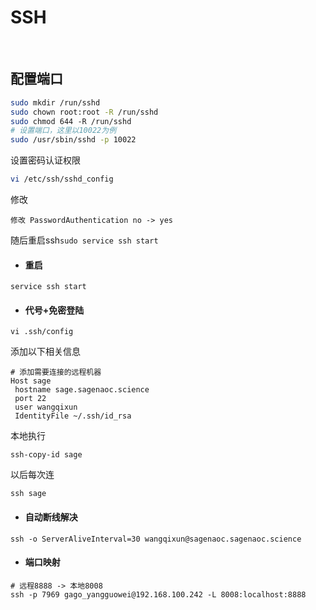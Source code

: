 # SSH
<br>

## 配置端口
```bash
sudo mkdir /run/sshd
sudo chown root:root -R /run/sshd
sudo chmod 644 -R /run/sshd
# 设置端口，这里以10022为例
sudo /usr/sbin/sshd -p 10022
```
设置密码认证权限
```bash
vi /etc/ssh/sshd_config
```
修改
```text
修改 PasswordAuthentication no -> yes
```
随后重启ssh```sudo service ssh start```


+ #### 重启
```
service ssh start
```



+ #### 代号+免密登陆
```
vi .ssh/config
```
添加以下相关信息
```
# 添加需要连接的远程机器
Host sage
 hostname sage.sagenaoc.science
 port 22
 user wangqixun
 IdentityFile ~/.ssh/id_rsa
```
本地执行
```
ssh-copy-id sage
```
以后每次连
```
ssh sage
```


+ #### 自动断线解决
```
ssh -o ServerAliveInterval=30 wangqixun@sagenaoc.sagenaoc.science
```



+ #### 端口映射
```
# 远程8888 -> 本地8008
ssh -p 7969 gago_yangguowei@192.168.100.242 -L 8008:localhost:8888
```


